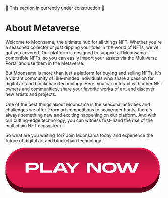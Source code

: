 🚧 This section in currently under construction 🚧 

# About Metaverse

Welcome to Moonsama, the ultimate hub for all things NFT. Whether you're a seasoned collector or just dipping your toes
in the world of NFTs, we've got you covered. Our platform is designed to support all Moonsama-compatible NFTs, so you 
can easily import your assets via the Multiverse Portal and use them in the Metaverse.

But Moonsama is more than just a platform for buying and selling NFTs. It's a vibrant community of like-minded 
individuals who share a passion for digital art and blockchain technology. Here, you can interact with other NFT owners
and communities, share your favorite works of art, and discover new artists and projects.

One of the best things about Moonsama is the seasonal activities and challenges we offer. From art competitions to 
scavenger hunts, there's always something new and exciting happening on our platform. And with our cutting-edge 
technology, you can witness first-hand the rise of the multichain NFT ecosystem.

So what are you waiting for? Join Moonsama today and experience the future of digital art and blockchain technology.

[![play-button](img/play-button.svg)](https://pondsama.com/)
